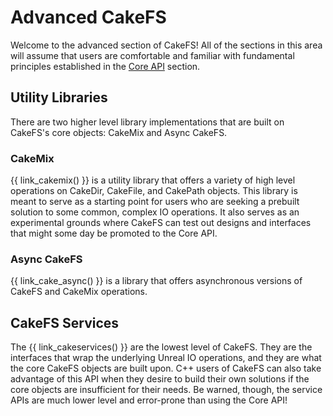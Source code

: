 # Advanced CakeFS
Welcome to the advanced section of CakeFS! All of the sections in this area will assume that users are comfortable and familiar with fundamental principles established in the [Core API](/core-api) section.

## Utility Libraries 
There are two higher level library implementations that are built on CakeFS's core objects: CakeMix and Async CakeFS. 

### CakeMix 
{{ link_cakemix() }} is a utility library that offers a variety of high level operations on CakeDir, CakeFile, and CakePath objects. This library is meant to serve as a starting point for users who are seeking a prebuilt solution to some common, complex IO operations. It also serves as an experimental grounds where CakeFS can test out designs and interfaces that might some day be promoted to the Core API. 

### Async CakeFS
{{ link_cake_async() }} is a library that offers asynchronous versions of CakeFS and CakeMix operations.  

## CakeFS Services
The {{ link_cakeservices() }} are the lowest level of CakeFS. They are the interfaces that wrap the underlying Unreal IO operations, and they are what the core CakeFS objects are built upon. C++ users of CakeFS can also take advantage of this API when they desire to build their own solutions if the core objects are insufficient for their needs. Be warned, though, the service APIs are much lower level and error-prone than using the Core API!

